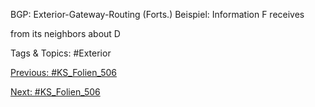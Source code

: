 BGP: Exterior-Gateway-Routing (Forts.)
Beispiel:
Information F receives
from its neighbors about D

   Tags & Topics:
   #Exterior

[Previous: #KS_Folien_506](KS_Folien_506.md)

[Next: #KS_Folien_506](KS_Folien_506.md)